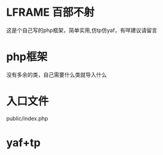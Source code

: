 # LFRAME 百部不射
这是个自己写的php框架，简单实用,仿tp仿yaf，有咩建议请留言
# php框架
没有多余的类，自己需要什么类就导入什么
# 入口文件
public/index.php
# yaf+tp
